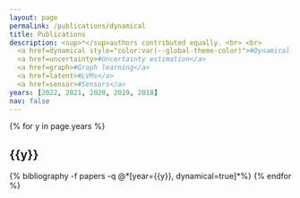 ```yaml
---
layout: page
permalink: /publications/dynamical
title: Publications
description: <sup>*</sup>authors contributed equally. <br> <br>
  <a href=dynamical style="color:var(--global-theme-color)">#Dynamical systems </a>
  <a href=uncertainty>#Uncertainty estimation</a>
  <a href=graph>#Graph learning</a>
  <a href=latent>#LVMs</a>
  <a href=sensor>#Sensors</a>
years: [2022, 2021, 2020, 2019, 2018]
nav: false
---
```


<div class="publications">

{% for y in page.years %}
  <h2 class="year">{{y}}</h2>
  {% bibliography -f papers -q @*[year={{y}}, dynamical=true]*%}
{% endfor %}

</div>
